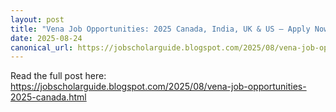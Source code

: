 ```yaml
---
layout: post
title: "Vena Job Opportunities: 2025 Canada, India, UK & US — Apply Now"
date: 2025-08-24
canonical_url: https://jobscholarguide.blogspot.com/2025/08/vena-job-opportunities-2025-canada.html
---
```


Read the full post here: https://jobscholarguide.blogspot.com/2025/08/vena-job-opportunities-2025-canada.html
